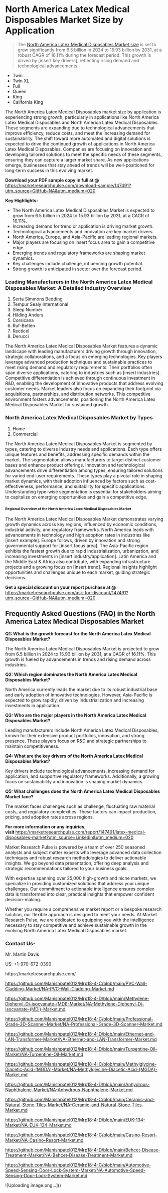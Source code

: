 <h1>North America Latex Medical Disposables Market&nbsp;Size by Application</h1><blockquote><p>The <a href="https://marketresearchpulse.com/download-sample/147491?utm_source=GitHub-NA&amp;utm_medium=020">North America Latex Medical Disposables Market size</a> is set to grow significantly from 6.5 billion in 2024 to 15.93 billion by 2031, at a robust CAGR of 16.11% during the forecast period. This growth is driven by [insert key drivers], reflecting rising demand and technological advancements.</p></blockquote><ul><li>Twin<li> Twin XL<li> Full<li> Queen<li> King<li> California King</li></ul><p>The North America Latex Medical Disposables market size by application is experiencing strong growth, particularly in applications like North America Latex Medical Disposables and North America Latex Medical Disposables. These segments are expanding due to technological advancements that improve efficiency, reduce costs, and meet the increasing demand for sustainability. The shift toward more automated and digital solutions is expected to drive the continued growth of applications in North America Latex Medical Disposables. Companies are focusing on innovation and developing tailored solutions to meet the specific needs of these segments, ensuring they can capture a larger market share. As new applications emerge, businesses that stay ahead of trends will be well-positioned for long-term success in this evolving market.</p><p><strong>Download your PDF sample copy in full at @ </strong><a href="https://marketresearchpulse.com/download-sample/147491?utm_source=GitHub-NA&amp;utm_medium=020">https://marketresearchpulse.com/download-sample/147491?utm_source=GitHub-NA&amp;utm_medium=020</a></p><p><strong>Key Highlights: </strong></p><ul><li>The North America Latex Medical Disposables Market is expected to grow from 6.5 billion in 2024 to 15.93 billion by 2031, at a CAGR of 16.11%.</li><li>Increasing demand for trend or application is driving market growth.</li><li>Technological advancements and innovation are key market drivers.</li><li>North America, Europe, and Asia-Pacific are leading regional markets.</li><li>Major players are focusing on insert focus area to gain a competitive edge.</li><li>Emerging trends and regulatory frameworks are shaping market dynamics.</li><li>Key challenges include challenge, influencing growth potential.</li><li>Strong growth is anticipated in sector over the forecast period.</li></ul><h3>Leading Manufacturers in the North America Latex Medical Disposables Market: A Detailed Industry Overview</h3><ol><li>Serta Simmons Bedding</li><li>Tempur Sealy International</li><li>Sleep Number</li><li>Hilding Anders</li><li>Corsicana</li><li>Ruf-Betten</li><li>Recticel</li><li>Derucci</li></ol><div class="flex max-w-full flex-col flex-grow"><div class="min-h-8 text-message flex w-full flex-col items-end gap-2 whitespace-normal break-words [.text-message+&amp;]:mt-5" dir="auto" data-message-author-role="assistant" data-message-id="fd8432e4-4910-450d-b182-61b7bfb0a01f" data-message-model-slug="gpt-4o"><div class="flex w-full flex-col gap-1 empty:hidden first:pt-[3px]"><div class="markdown prose w-full break-words dark:prose-invert light"><p>The North America Latex Medical Disposables Market features a dynamic landscape with leading manufacturers driving growth through innovation, strategic collaborations, and a focus on emerging technologies. Key players leverage advanced production techniques and sustainable practices to meet rising demand and regulatory requirements. Their portfolios often span diverse applications, catering to industries such as [insert industries]. Competitive differentiation is achieved through continuous investment in R&amp;D, enabling the development of innovative products that address evolving customer needs. Market leaders also focus on expanding their footprint via acquisitions, partnerships, and distribution networks. This competitive environment fosters advancements, positioning the North America Latex Medical Disposables Market for sustained growth.</p></div></div></div></div><h3>North America Latex Medical Disposables Market by Types</h3><ol><li>Home<li> Commercial</li></ol><div class="flex max-w-full flex-col flex-grow"><div class="min-h-8 text-message flex w-full flex-col items-end gap-2 whitespace-normal break-words [.text-message+&amp;]:mt-5" dir="auto" data-message-author-role="assistant" data-message-id="084470be-0bb7-4664-bddf-5156b4f41249" data-message-model-slug="gpt-4o-mini"><div class="flex w-full flex-col gap-1 empty:hidden first:pt-[3px]"><div class="markdown prose w-full break-words dark:prose-invert light"><p>The North America Latex Medical Disposables Market is segmented by types, catering to diverse industry needs and applications. Each type offers unique features and benefits, addressing specific demands within the market. The segmentation allows manufacturers to target distinct customer bases and enhance product offerings. Innovation and technological advancements drive differentiation among types, ensuring tailored solutions for varied end-user requirements. These types play a pivotal role in shaping market dynamics, with their adoption influenced by factors such as cost-effectiveness, performance, and suitability for specific applications. Understanding type-wise segmentation is essential for stakeholders aiming to capitalize on emerging opportunities and gain a competitive edge.</p></div></div></div></div><h3><span style="font-size: 11px;">Regional Overview of the North America Latex Medical Disposables Market</span></h3><div class="flex max-w-full flex-col flex-grow"><div class="min-h-8 text-message flex w-full flex-col items-end gap-2 whitespace-normal break-words [.text-message+&amp;]:mt-5" dir="auto" data-message-author-role="assistant" data-message-id="e9038762-ce64-4e30-91c9-9bd413514231" data-message-model-slug="gpt-4o-mini"><div class="flex w-full flex-col gap-1 empty:hidden first:pt-[3px]"><div class="markdown prose w-full break-words dark:prose-invert light"><p>The North America Latex Medical Disposables Market demonstrates varying growth dynamics across key regions, influenced by economic conditions, industrial activity, and regulatory frameworks. North America leads with advancements in technology and high adoption rates in industries like [insert example]. Europe follows, driven by innovation and strong governmental support for [insert focus area]. The Asia-Pacific region exhibits the fastest growth due to rapid industrialization, urbanization, and increasing investments in [insert industry/application]. Latin America and the Middle East &amp; Africa also contribute, with expanding infrastructure projects and a growing focus on [insert trend]. Regional insights highlight opportunities and challenges unique to each market, guiding strategic decisions.</p></div></div></div></div><p><strong>Get a special discount on your report purchase at @ </strong><a href="https://marketresearchpulse.com/ask-for-discount/147491?utm_source=GitHub-NA&amp;utm_medium=020">https://marketresearchpulse.com/ask-for-discount/147491?utm_source=GitHub-NA&amp;utm_medium=020</a></p><h2>Frequently Asked Questions (FAQ) in the North America Latex Medical Disposables Market</h2><p><strong>Q1: What is the growth forecast for the North America Latex Medical Disposables Market?</strong></p><p>The North America Latex Medical Disposables Market is projected to grow from 6.5 billion in 2024 to 15.93 billion by 2031, at a CAGR of 16.11%. This growth is fueled by advancements in trends and rising demand across industries.</p><p><strong>Q2: Which region dominates the North America Latex Medical Disposables Market?</strong></p><p>North America currently leads the market due to its robust industrial base and early adoption of innovative technologies. However, Asia-Pacific is expected to grow rapidly, driven by industrialization and increasing investments in application.</p><p><strong>Q3: Who are the major players in the North America Latex Medical Disposables Market?</strong></p><p>Leading manufacturers include North America Latex Medical Disposables, known for their extensive product portfolios, innovation, and strong presence. These players focus on R&amp;D and strategic partnerships to maintain competitiveness.</p><p><strong>Q4: What are the key drivers of the North America Latex Medical Disposables Market?</strong></p><p>Key drivers include technological advancements, increasing demand for application, and supportive regulatory frameworks. Additionally, a growing focus on sustainability and innovation is shaping market dynamics.</p><p><strong>Q5: What challenges does the North America Latex Medical Disposables Market face?</strong></p><p>The market faces challenges such as challenge, fluctuating raw material costs, and regulatory complexities. These factors can impact production, pricing, and adoption rates across regions.</p><p><strong>For more information or any inquiries, visit&nbsp;</strong><a href="https://marketresearchpulse.com/report/147491/latex-medical-disposables-market?utm_source=Linkedin&utm_medium=020">https://marketresearchpulse.com/report/147491/latex-medical-disposables-market?utm_source=Linkedin&utm_medium=020</a></p><p>Market Research Pulse is powered by a team of over 250 seasoned analysts and subject matter experts who leverage advanced data collection techniques and robust research methodologies to deliver actionable insights. We go beyond data presentation, offering deep analysis and strategic recommendations tailored to your business goals.</p><p>With expertise spanning over 25,000 high-growth and niche markets, we specialize in providing customized solutions that address your unique challenges. Our commitment to actionable intelligence ensures complex data is transformed into clear, practical insights that empower confident decision-making.</p><p>Whether you require a comprehensive market report or a bespoke research solution, our flexible approach is designed to meet your needs. At Market Research Pulse, we are dedicated to equipping you with the intelligence necessary to stay competitive and achieve sustainable growth in the evolving North America Latex Medical Disposables market.</p><h3><strong>Contact Us-</strong></h3><p>Mr. Martin Davis</p><p>US: +1-970-672-0390</p><p>https://marketresearchpulse.com/</p><p><a href="https://github.com/Manishpatel012/Mrp18-4-C/blob/main/PVC-Wall-Cladding-Market/NA-PVC-Wall-Cladding-Market.md">https://github.com/Manishpatel012/Mrp18-4-C/blob/main/PVC-Wall-Cladding-Market/NA-PVC-Wall-Cladding-Market.md</a></p><p><a href="https://github.com/Manishpatel012/Mrp18-4-D/blob/main/Methylene-Diphenyl-Di-isocyanate-(MDI)-Market/NA-Methylene-Diphenyl-Di-isocyanate-(MDI)-Market.md">https://github.com/Manishpatel012/Mrp18-4-D/blob/main/Methylene-Diphenyl-Di-isocyanate-(MDI)-Market/NA-Methylene-Diphenyl-Di-isocyanate-(MDI)-Market.md</a></p><p><a href="https://github.com/Manishpatel012/Mrp18-4-C/blob/main/Professional-Grade-3D-Scanner-Market/NA-Professional-Grade-3D-Scanner-Market.md">https://github.com/Manishpatel012/Mrp18-4-C/blob/main/Professional-Grade-3D-Scanner-Market/NA-Professional-Grade-3D-Scanner-Market.md</a></p><p><a href="https://github.com/Manishpatel012/Mrp18-4-D/blob/main/Ethernet-and-LAN-Transformer-Market/NA-Ethernet-and-LAN-Transformer-Market.md">https://github.com/Manishpatel012/Mrp18-4-D/blob/main/Ethernet-and-LAN-Transformer-Market/NA-Ethernet-and-LAN-Transformer-Market.md</a></p><p><a href="https://github.com/Manishpatel012/Mrp18-4-D/blob/main/Turpentine-Oil-Market/NA-Turpentine-Oil-Market.md">https://github.com/Manishpatel012/Mrp18-4-D/blob/main/Turpentine-Oil-Market/NA-Turpentine-Oil-Market.md</a></p><p><a href="https://github.com/Manishpatel012/Mrp18-4-C/blob/main/Methylglycine-Diacetic-Acid-(MGDA)-Market/NA-Methylglycine-Diacetic-Acid-(MGDA)-Market.md">https://github.com/Manishpatel012/Mrp18-4-C/blob/main/Methylglycine-Diacetic-Acid-(MGDA)-Market/NA-Methylglycine-Diacetic-Acid-(MGDA)-Market.md</a></p><p><a href="https://github.com/Manishpatel012/Mrp18-4-D/blob/main/Anhydrous-Naphthalene-Market/NA-Anhydrous-Naphthalene-Market.md">https://github.com/Manishpatel012/Mrp18-4-D/blob/main/Anhydrous-Naphthalene-Market/NA-Anhydrous-Naphthalene-Market.md</a></p><p><a href="https://github.com/Manishpatel012/Mrp18-4-C/blob/main/Ceramic-and-Natural-Stone-Tiles-Market/NA-Ceramic-and-Natural-Stone-Tiles-Market.md">https://github.com/Manishpatel012/Mrp18-4-C/blob/main/Ceramic-and-Natural-Stone-Tiles-Market/NA-Ceramic-and-Natural-Stone-Tiles-Market.md</a></p><p><a href="https://github.com/Manishpatel012/Mrp18-4-D/blob/main/EUK-134-Market/NA-EUK-134-Market.md">https://github.com/Manishpatel012/Mrp18-4-D/blob/main/EUK-134-Market/NA-EUK-134-Market.md</a></p><p><a href="https://github.com/Manishpatel012/Mrp18-4-C/blob/main/Casino-Resort-Market/NA-Casino-Resort-Market.md">https://github.com/Manishpatel012/Mrp18-4-C/blob/main/Casino-Resort-Market/NA-Casino-Resort-Market.md</a></p><p><a href="https://github.com/Manishpatel012/Mrp18-4-D/blob/main/Behcet-Disease-Treatment-Market/NA-Behcet-Disease-Treatment-Market.md">https://github.com/Manishpatel012/Mrp18-4-D/blob/main/Behcet-Disease-Treatment-Market/NA-Behcet-Disease-Treatment-Market.md</a></p><p><a href="https://github.com/Manishpatel012/Mrp18-4-C/blob/main/Automotive-Speed-Sensing-Door-Lock-System-Market/NA-Automotive-Speed-Sensing-Door-Lock-System-Market.md">https://github.com/Manishpatel012/Mrp18-4-C/blob/main/Automotive-Speed-Sensing-Door-Lock-System-Market/NA-Automotive-Speed-Sensing-Door-Lock-System-Market.md</a></p>
![Uploading image.png…]()
